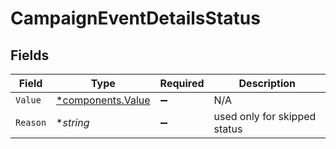 # CampaignEventDetailsStatus


## Fields

| Field                                                 | Type                                                  | Required                                              | Description                                           |
| ----------------------------------------------------- | ----------------------------------------------------- | ----------------------------------------------------- | ----------------------------------------------------- |
| `Value`                                               | [*components.Value](../../models/components/value.md) | :heavy_minus_sign:                                    | N/A                                                   |
| `Reason`                                              | **string*                                             | :heavy_minus_sign:                                    | used only for skipped status                          |